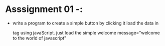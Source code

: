 # Asssignment 01 -: 

- write a program to create a simple button by clicking it load the data in <p> tag using javaScript. just load the simple welcome message="welcome to the world of javascript"